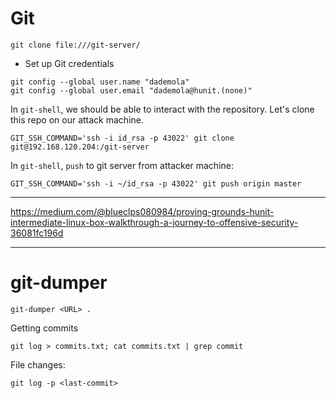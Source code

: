 # Git

```
git clone file:///git-server/ 
```
- Set up Git credentials
```
git config --global user.name "dademola"
git config --global user.email "dademola@hunit.(none)"
```

In `git-shell`, we should be able to interact with the repository. Let's clone this repo on our attack machine.
```
GIT_SSH_COMMAND='ssh -i id_rsa -p 43022' git clone git@192.168.120.204:/git-server
```
In `git-shell`, `push` to git server from attacker machine:
```
GIT_SSH_COMMAND='ssh -i ~/id_rsa -p 43022' git push origin master
```

---

https://medium.com/@blueclps080984/proving-grounds-hunit-intermediate-linux-box-walkthrough-a-journey-to-offensive-security-36081fc196d

---

# git-dumper
```
git-dumper <URL> .
```

Getting commits
```
git log > commits.txt; cat commits.txt | grep commit
```

File changes:
```
git log -p <last-commit>
```
